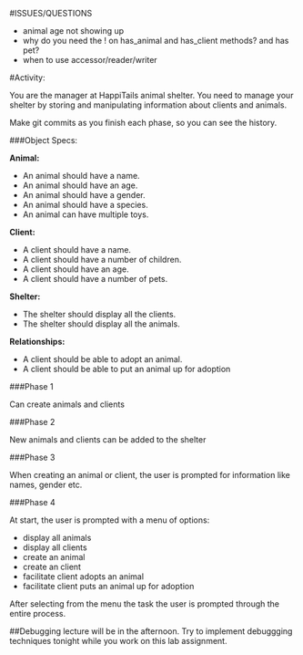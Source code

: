 #ISSUES/QUESTIONS
- animal age not showing up
- why do you need the ! on has_animal and has_client methods? and has pet?
- when to use accessor/reader/writer

#Activity:

You are the manager at HappiTails animal shelter. You need to manage your shelter by storing and manipulating information about clients and animals.

Make git commits as you finish each phase, so you can see the history.


###Object Specs:

**Animal:**  

- An animal should have a name.
- An animal should have an age.
- An animal should have a gender.
- An animal should have a species.
- An animal can have multiple toys.

**Client:**  

- A client should have a name.
- A client should have a number of children.
- A client should have an age.
- A client should have a number of pets.

**Shelter:** 

- The shelter should display all the clients.
- The shelter should display all the animals.

**Relationships:**  

- A client should be able to adopt an animal.
- A client should be able to put an animal up for adoption

###Phase 1

Can create animals and clients

###Phase 2

New animals and clients can be added to the shelter

###Phase 3

When creating an animal or client, the user is prompted for information like names, gender etc.

###Phase 4

At start, the user is prompted with a menu of options:  

- display all animals
- display all clients
- create an animal
- create an client
- facilitate client adopts an animal
- facilitate client puts an animal up for adoption

After selecting from the menu the task the user is prompted through the entire process.

##Debugging lecture will be in the afternoon. Try to implement debuggging techniques tonight while you work on this lab assignment.
